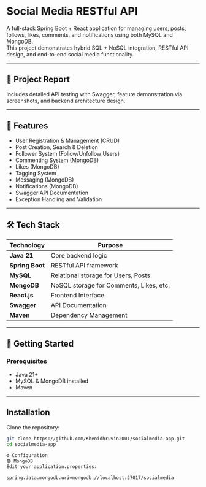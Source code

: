 # Social Media RESTful API

A full-stack Spring Boot + React application for managing users, posts, follows, likes, comments, and notifications using both MySQL and MongoDB.  
This project demonstrates hybrid SQL + NoSQL integration, RESTful API design, and end-to-end social media functionality.

---

## 📄 Project Report

Includes detailed API testing with Swagger, feature demonstration via screenshots, and backend architecture design.

---

## 🚀 Features

- User Registration & Management (CRUD)
- Post Creation, Search & Deletion
- Follower System (Follow/Unfollow Users)
- Commenting System (MongoDB)
- Likes (MongoDB)
- Tagging System
- Messaging (MongoDB)
- Notifications (MongoDB)
- Swagger API Documentation
- Exception Handling and Validation

---

## 🛠 Tech Stack

| Technology        | Purpose                                 |
|-------------------|-----------------------------------------|
| **Java 21**       | Core backend logic                      |
| **Spring Boot**   | RESTful API framework                   |
| **MySQL**         | Relational storage for Users, Posts     |
| **MongoDB**       | NoSQL storage for Comments, Likes, etc. |
| **React.js**      | Frontend Interface                      |
| **Swagger**       | API Documentation                       |
| **Maven**         | Dependency Management                   |

---

## 🧰 Getting Started

### Prerequisites

- Java 21+
- MySQL & MongoDB installed
- Maven

---

## Installation

Clone the repository:

```bash
git clone https://github.com/Khenidhruvin2001/socialmedia-app.git
cd socialmedia-app

⚙️ Configuration
🟢 MongoDB
Edit your application.properties:

spring.data.mongodb.uri=mongodb://localhost:27017/socialmedia

